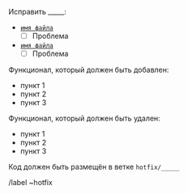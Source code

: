 Исправить _____:
- [`имя файла`](url)
  - [ ] Проблема
- [`имя файла`](url)
  - [ ] Проблема

Функционал, который должен быть добавлен:
- пункт 1
- пункт 2
- пункт 3

Функционал, который должен быть удален:
- пункт 1
- пункт 2
- пункт 3

Код должен быть размещён в ветке `hotfix/_____`

/label ~hotfix  
